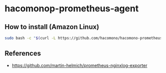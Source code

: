 # hacomonop-prometheus-agent

## How to install (Amazon Linux)

```sh
sudo bash -c "$(curl -L https://github.com/hacomono/hacomono-prometheus-agent/releases/download/v0.1.2/install.bash)"
```

## References

* https://github.com/martin-helmich/prometheus-nginxlog-exporter
